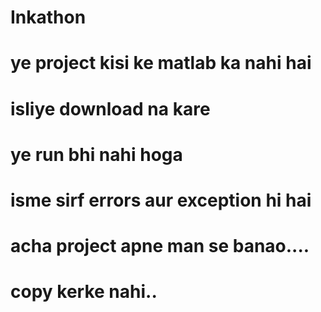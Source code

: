 # Inkathon
# ye project kisi ke matlab ka nahi hai 
# isliye download na kare
# ye run bhi nahi hoga
# isme sirf errors aur exception hi hai
# acha project apne man se banao....
# copy kerke nahi..

